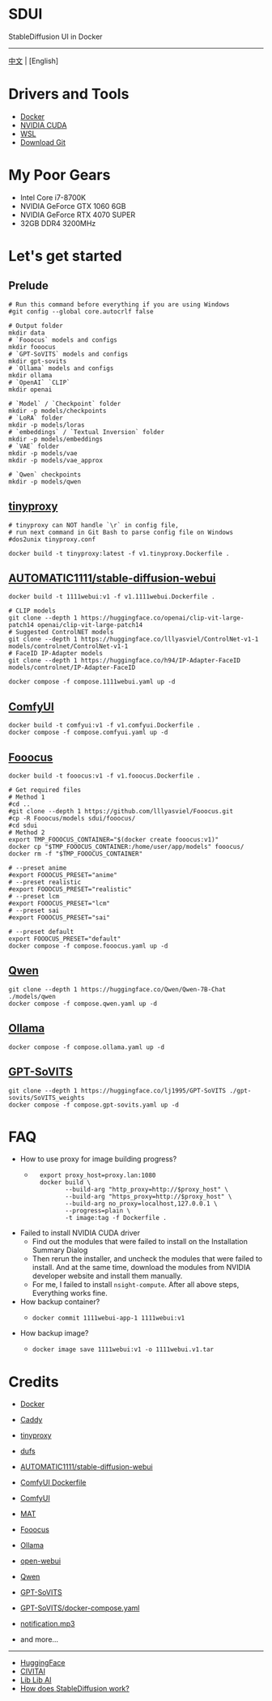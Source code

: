 # SDUI

StableDiffusion UI in Docker

---

[中文](./README.cn.md) | [English]

# Drivers and Tools

- [Docker](https://www.docker.com/)
- [NVIDIA CUDA](https://developer.nvidia.com/cuda-downloads)
- [WSL](https://learn.microsoft.com/en-us/windows/wsl/basic-commands)
- [Download Git](https://git-scm.com/downloads)

# My Poor Gears

- Intel Core i7-8700K
- NVIDIA GeForce GTX 1060 6GB
- NVIDIA GeForce RTX 4070 SUPER
- 32GB DDR4 3200MHz

# Let's get started

## Prelude

```shell
# Run this command before everything if you are using Windows
#git config --global core.autocrlf false

# Output folder
mkdir data
# `Fooocus` models and configs
mkdir fooocus
# `GPT-SoVITS` models and configs
mkdir gpt-sovits
# `Ollama` models and configs
mkdir ollama
# `OpenAI` `CLIP`
mkdir openai

# `Model` / `Checkpoint` folder
mkdir -p models/checkpoints
# `LoRA` folder
mkdir -p models/loras
# `embeddings` / `Textual Inversion` folder
mkdir -p models/embeddings
# `VAE` folder
mkdir -p models/vae
mkdir -p models/vae_approx

# `Qwen` checkpoints
mkdir -p models/qwen
```

## [tinyproxy](https://github.com/tinyproxy/tinyproxy)

```shell
# tinyproxy can NOT handle `\r` in config file,
# run next command in Git Bash to parse config file on Windows
#dos2unix tinyproxy.conf

docker build -t tinyproxy:latest -f v1.tinyproxy.Dockerfile .
```

## [AUTOMATIC1111/stable-diffusion-webui](https://github.com/AUTOMATIC1111/stable-diffusion-webui)

```shell
docker build -t 1111webui:v1 -f v1.1111webui.Dockerfile .

# CLIP models
git clone --depth 1 https://huggingface.co/openai/clip-vit-large-patch14 openai/clip-vit-large-patch14
# Suggested ControlNET models
git clone --depth 1 https://huggingface.co/lllyasviel/ControlNet-v1-1 models/controlnet/ControlNet-v1-1
# FaceID IP-Adapter models
git clone --depth 1 https://huggingface.co/h94/IP-Adapter-FaceID models/controlnet/IP-Adapter-FaceID

docker compose -f compose.1111webui.yaml up -d
```

## [ComfyUI](https://github.com/comfyanonymous/ComfyUI)

```shell
docker build -t comfyui:v1 -f v1.comfyui.Dockerfile .
docker compose -f compose.comfyui.yaml up -d
```

## [Fooocus](https://github.com/lllyasviel/Fooocus)

```shell
docker build -t fooocus:v1 -f v1.fooocus.Dockerfile .

# Get required files
# Method 1
#cd ..
#git clone --depth 1 https://github.com/lllyasviel/Fooocus.git
#cp -R Fooocus/models sdui/fooocus/
#cd sdui
# Method 2
export TMP_FOOOCUS_CONTAINER="$(docker create fooocus:v1)"
docker cp "$TMP_FOOOCUS_CONTAINER:/home/user/app/models" fooocus/
docker rm -f "$TMP_FOOOCUS_CONTAINER"

# --preset anime
#export FOOOCUS_PRESET="anime"
# --preset realistic
#export FOOOCUS_PRESET="realistic"
# --preset lcm
#export FOOOCUS_PRESET="lcm"
# --preset sai
#export FOOOCUS_PRESET="sai"

# --preset default
export FOOOCUS_PRESET="default"
docker compose -f compose.fooocus.yaml up -d
```

## [Qwen](https://github.com/QwenLM/Qwen)

```shell
git clone --depth 1 https://huggingface.co/Qwen/Qwen-7B-Chat ./models/qwen
docker compose -f compose.qwen.yaml up -d
```

## [Ollama](https://github.com/ollama/ollama)

```shell
docker compose -f compose.ollama.yaml up -d
```

## [GPT-SoVITS](https://github.com/RVC-Boss/GPT-SoVITS)

```shell
git clone --depth 1 https://huggingface.co/lj1995/GPT-SoVITS ./gpt-sovits/SoVITS_weights
docker compose -f compose.gpt-sovits.yaml up -d
```

# FAQ

- How to use proxy for image building progress?
    - ```shell
        export proxy_host=proxy.lan:1080
        docker build \
               --build-arg "http_proxy=http://$proxy_host" \
               --build-arg "https_proxy=http://$proxy_host" \
               --build-arg no_proxy=localhost,127.0.0.1 \
               --progress=plain \
               -t image:tag -f Dockerfile .
      ```
- Failed to install NVIDIA CUDA driver
    - Find out the modules that were failed to install on the Installation Summary Dialog
    - Then rerun the installer, and uncheck the modules that were failed to install.
      And at the same time, download the modules from NVIDIA developer website and install them manually.
    - For me, I failed to install `nsight-compute`. After all above steps, Everything works fine.
- How backup container?
    - ```shell
      docker commit 1111webui-app-1 1111webui:v1
      ```
- How backup image?
    - ```shell
      docker image save 1111webui:v1 -o 1111webui.v1.tar
      ```

# Credits

- [Docker](https://www.docker.com/)
- [Caddy](https://github.com/caddyserver/caddy)
- [tinyproxy](https://github.com/tinyproxy/tinyproxy)
- [dufs](https://github.com/sigoden/dufs)

- [AUTOMATIC1111/stable-diffusion-webui](https://github.com/AUTOMATIC1111/stable-diffusion-webui)
- [ComfyUI Dockerfile](https://huggingface.co/spaces/SpacesExamples/ComfyUI/tree/main)
- [ComfyUI](https://github.com/comfyanonymous/ComfyUI)
- [MAT](https://huggingface.co/spaces/Rothfeld/stable-diffusion-mat-outpainting-primer/tree/main)
- [Fooocus](https://github.com/lllyasviel/Fooocus)

- [Ollama](https://github.com/ollama/ollama)
- [open-webui](https://github.com/open-webui/open-webui)
- [Qwen](https://github.com/QwenLM/Qwen)

- [GPT-SoVITS](https://github.com/RVC-Boss/GPT-SoVITS)
- [GPT-SoVITS/docker-compose.yaml](https://github.com/RVC-Boss/GPT-SoVITS/blob/main/docker-compose.yaml)

- [notification.mp3](https://github.com/pythongosssss/ComfyUI-Custom-Scripts/blob/main/web/js/assets/notify.mp3)

- and more...

---

- [HuggingFace](https://huggingface.co/)
- [CIVITAI](https://civitai.com/)
- [Lib Lib AI](https://www.liblib.art/)
- [How does StableDiffusion work?](https://stable-diffusion-art.com/how-stable-diffusion-work/)
